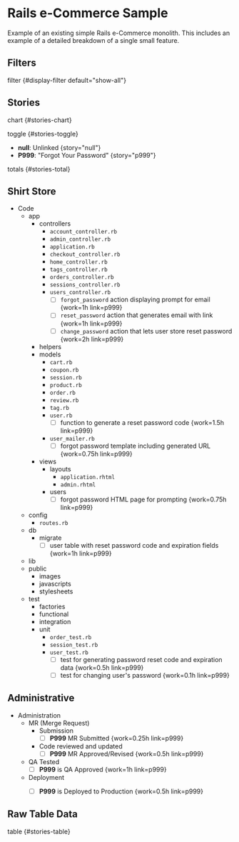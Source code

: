 # Rails e-Commerce Sample

Example of an existing simple Rails e-Commerce monolith. This includes an
example of a detailed breakdown of a single small feature. 

## Filters

filter {#display-filter default="show-all"}

## Stories

chart {#stories-chart}

toggle {#stories-toggle}

- **null**: Unlinked {story="null"}
- **P999**: "Forgot Your Password" {story="p999"}

totals {#stories-total}

## Shirt Store

- Code
  - app
    - controllers
      - `account_controller.rb`
      - `admin_controller.rb`
      - `application.rb`
      - `checkout_controller.rb`
      - `home_controller.rb`
      - `tags_controller.rb`
      - `orders_controller.rb`
      - `sessions_controller.rb`
      - `users_controller.rb`
        - [ ] `forgot_password` action displaying prompt for email {work=1h link=p999}
        - [ ] `reset_password` action that generates email with link {work=1h link=p999}
        - [ ] `change_password` action that lets user store reset password {work=2h link=p999}
    - helpers
    - models
      - `cart.rb`
      - `coupon.rb`
      - `session.rb`
      - `product.rb`
      - `order.rb`
      - `review.rb`
      - `tag.rb`
      - `user.rb`
        - [ ] function to generate a reset password code {work=1.5h link=p999}
      - `user_mailer.rb`
        - [ ] forgot password template including generated URL {work=0.75h link=p999}
    - views
      - layouts
        - `application.rhtml`
        - `admin.rhtml`
      - users
        - [ ] forgot password HTML page for prompting {work=0.75h link=p999}
  - config
    - `routes.rb`
  - db
    - migrate
      - [ ] user table with reset password code and expiration fields {work=1h link=p999}
  - lib
  - public
    - images
    - javascripts
    - stylesheets
  - test
    - factories
    - functional
    - integration
    - unit
      - `order_test.rb`
      - `session_test.rb`
      - `user_test.rb`
        - [ ] test for generating password reset code and expiration data {work=0.5h link=p999}
        - [ ] test for changing user's password {work=0.1h link=p999}

## Administrative

- Administration
  - MR (Merge Request)
    - Submission
      - [ ] **P999** MR Submitted {work=0.25h link=p999}
    - Code reviewed and updated
      - [ ] **P999** MR Approved/Revised {work=0.5h link=p999}
  - QA Tested
    - [ ] **P999** is QA Approved {work=1h link=p999}
  - Deployment
    - [ ] **P999** is Deployed to Production {work=0.5h link=p999}


## Raw Table Data

table {#stories-table}
